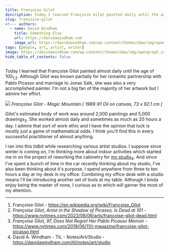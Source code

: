 ```yaml
---
title: Françoise Gilot
description: Today I learned Françoise Gilot painted daily until the age of 100
slug: françoise-gilot
<!--- authors:
  - name: David Windham
    title: Something Else
    url: https://davidawindham.com
    image_url: https://davidawindham.com/wp-content/themes/daw/img/opengraph_image.jpg -->
tags: [people, art, artist, writer]
image: https://davidawindham.com/wp-content/themes/daw/img/opengraph_image.jpg
hide_table_of_contents: false
---
```


Today I learned that Françoise Gilot painted almost daily until the age of 100<sub>1,2</sub>. Although Gilot was known partially for her romantic partnership with Pablo Picasso and marriage to Jonas Salk, she was also a very accomplished painter. I'm not a big fan of the majority of her artwork but I admire her effort.

<!--truncate-->

![](/img/gilot.jpg)
*Françoise Gilot - Magic Mountain [ 1989-91 Oil on canvas, 73 x 92.1 cm ]*


Gilot's estimated body of work was around 2,000 paintings and 5,000 drawings<sub>3</sub>. She worked almost daily and sometimes as much as 20 hours a day. I admire that sort of work ethic and I have the opinion that luck is mostly just a game of mathematical odds. I think you'll find this in every successful practitioner of almost anything. 

I ran into this tidbit while researching various artist studios. I suppose since winter is coming on, I'm thinking more about indoor activities which started me in on the project of reworking the cabinetry for [my studio](/notes/art/studio)<sub>4</sub>. And since I've spent a bunch of time in the car recently thinking about my studio, I've also been thinking about it's purpose. I spend anywhere from three to ten hours a day at my desk in my office. Combining my office desk with a studio means I'll be introducing another set of tools at my table. Although I kinda enjoy being the master of none, I curious as to which will garner the most of my attention.

---

1. Françoise Gilot - https://en.wikipedia.org/wiki/Françoise_Gilot
2. _Françoise Gilot, Artist in the Shadow of Picasso, Is Dead at 101_ - https://www.nytimes.com/2023/06/06/arts/francoise-gilot-dead.html
3. _Françoise Gilot, 97, Does Not Regret Her Pablo Picasso Memoir_ - https://www.nytimes.com/2019/06/11/t-magazine/francoise-gilot-picasso.html
4. David A. Windham - TIL - Notes/Art/Studio - https://davidawindham.com/til/notes/art/studio